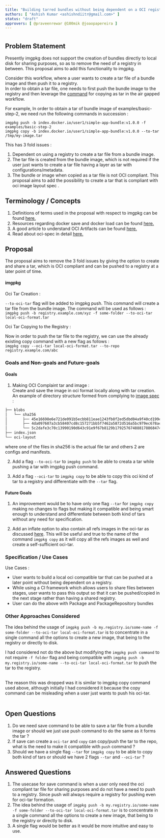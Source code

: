 ```yaml
---
title: "Building tarred bundles without being dependent on a OCI registry"
authors: [ "Ashish Kumar <ashishndiitr@gmail.com>" ]
status: "draft"
approvers: [ @praveenrewar @100mik @joaopapereira ]
---
```


# <Building tarred bundles without being dependent on a OCI registry>

## Problem Statement

Presently imgpkg does not support the creation of bundles directly to local disk for sharing purposes, so as to remove the need of a registry in between. This proposal aims to add this functionality to imgpkg.

Consider this workflow, where a user wants to create a tar file of a bundle image and then push it to a registry. <br>
In order to obtain a tar file, one needs to first push the bundle image to the registry and then leverage the [command](https://carvel.dev/imgpkg/docs/v0.37.x/air-gapped-workflow/#option-2-with-intermediate-tarball) for copying as tar in the air gapped workflow.

For example, In order to obtain a tar of bundle image of examples/basic-step-2, we need run the following commands in succession :<br>

`imgpkg push -b index.docker.io/user1/simple-app-bundle:v1.0.0 -f examples/basic-step-2` <br>
`imgpkg copy -b index.docker.io/user1/simple-app-bundle:v1.0.0 --to-tar /tmp/my-image.tar`

This has 3 fold issues : <br>
1. Dependent on using a registry to create a tar file from a bundle image.
2. The tar file is created from the bundle image, which is not required if the user just wants to create a tar file having a layer as tar with configurations/metadata.
3. The bundle or image when copied as a tar file is not OCI compliant. This proposal aims to add the possibility to create a tar that is compliant with oci image layout spec .

## Terminology / Concepts
1. Definitions of terms used in the proposal with respect to imgpkg can be found [here.](https://carvel.dev/imgpkg/docs/v0.37.x/)<br>
2. Resources regarding docker save and docker load can be found [here.](https://docs.docker.com/engine/reference/commandline/save/)<br>
3. A good article to understand OCI Artifacts can be found [here.](https://dlorenc.medium.com/oci-artifacts-explained-8f4a77945c13)
4. Read about oci-spec in detail [here.](https://github.com/opencontainers/image-spec/blob/main/image-layout.md)

## Proposal

The proposal aims to remove the 3 fold issues by giving the option to create and share a tar, which is OCI compliant and can be pushed to a registry at a later point of time. <br>

#### imgpkg

Oci Tar Creation : <br>

`--to-oci-tar` flag will be added to imgpkg push. This command will create a tar file from the bundle image. The command will be used as follows : <br>
`imgpkg push -b registry.example.com/xyz -f some-folder --to-oci-tar local-oci-format.tar`

Oci Tar Copying to the Registry : <br>

Now in order to push the tar file to the registry, we can use the already existing copy command with a new flag as follows : <br>
`imgpkg copy --oci-tar local-oci-format.tar --to-repo registry.example.com/abc`

### Goals and Non-goals and Future-goals

#### Goals
1. Making OCI Complaint tar and image : <br>
Create and save the image in oci format locally along with tar creation.
An example of directory structure formed from complying to [image spec](https://github.com/opencontainers/image-spec/blob/main/image-layout.md) : <br>

```md
├── blobs
│   └── sha256
│       ├── 45e16698e6e721de091b5ecbb811eae1243fb8f2ed5dbd04a9f40cd199c355f9
│       ├── 4da097607a3cb58407cd8c157271bb5f7462a5872d516a5bc979ec678ac30f7d
│       └── 5c2dafe3c70c13990190d643c91e9f67b8129b179257674888178868474f6511
├── index.json
└── oci-layout
```
where one of the files in sha256 is the actual file tar and others 2 are configs and manifests.<br>

2. Add a flag `--to-oci-tar` to `imgpkg push`  to be able to creata a tar while pushing a tar with imgpkg push command.
 
3. Add a flag `--oci-tar` to `imgpkg copy` to be able to copy this oci kind of tar to a registry and differentiate with the `--tar` flag.

#### Future Goals

1. An improvement would be to have only one flag `--tar` for `imgpkg copy` making no changes to flags but making it compatible and being smart enough to understand and differentiate between both kind of tars without any need for specification. <br>

2. Add an inflate option to also contain all refs images in the oci-tar as discussed [here](https://github.com/carvel-dev/imgpkg/issues/55#issuecomment-962209740). This will be useful and true to the name of the command `imgpkg copy` as it will copy all the refs images as well and create a self-sufficient oci-tar. <br>

### Specification / Use Cases

Use Cases : 
- User wants to build a local oci compatible tar that can be pushed at a later point without being dependent on a registry.
- While using a CI framework which allows users to share files between stages, user wants to pass this output so that it can be pushed/copied in the next stage rather than having a shared registry.
- User can do the above with Package and PackageRepository bundles

### Other Approaches Considered

The idea behind the usage of `imgpkg push -b my.registry.io/some-name -f some-folder --to-oci-tar local-oci-format.tar` is to concentrate in a single command all the options to create a new image, that being to the registry or directly to disk.

I had considered not do the above but modifying the `imgpkg push command` to not require `-f folder` flag and being compatible with
`imgpkg push -b my.registry.io/some-name --to-oci-tar local-oci-format.tar` to push the tar to the registry. <br><br>

The reason this was dropped was it is similar to imgpkg copy command used above, although initially I had considered it because the copy command can be misleading when a user just wants to push his oci-tar. <br><br>


## Open Questions
1. Do we need save command to be able to save a tar file from a bundle image or should we just use push command to do the same as it forms the tar ? <br> 
2. If save can create a `oci-tar` and `copy` can copy/push the tar to the repo, what is the need to make it compatible with `push` command ? <br>
3. Should we have a single flag `--tar` for `imgpkg copy` to be able to copy both kind of tars or should we have 2 flags `--tar` and `--oci-tar` ? <br>

## Answered Questions
1. The usecase for save command is when a user only need the oci compliant tar file for sharing purposes and do not have a need to push to a registry. Since push will always require a registry for pushing even for oci-tar formation. <br>
2. The idea behind the usage of `imgpkg push -b my.registry.io/some-name -f some-folder --to-oci-tar local-oci-format.tar` is to concentrate in a single command all the options to create a new image, that being to the registry or directly to disk.
3. A single flag would be better as it would be more intuitive and easy to use. <br>